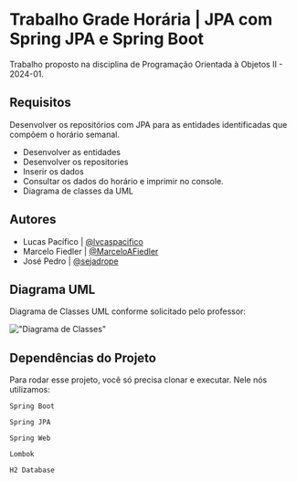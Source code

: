 
# Trabalho Grade Horária | JPA com Spring JPA e Spring Boot

Trabalho proposto na disciplina de Programação Orientada à Objetos II - 2024-01.

## Requisitos

Desenvolver os repositórios com JPA para as entidades identificadas que compõem o horário semanal.

- Desenvolver as entidades
- Desenvolver os repositories
- Inserir os dados
- Consultar os dados do horário e imprimir no console.
- Diagrama de classes da UML

## Autores

- Lucas Pacífico | [@lvcaspacifico](https://github.com/lvcaspacifico/)
- Marcelo Fiedler | [@MarceloAFiedler](https://github.com/MarceloAFiedler)
- José Pedro | [@sejadrope](https://github.com/sejodrope)


## Diagrama UML

Diagrama de Classes UML conforme solicitado pelo professor:


!["Diagrama de Classes"](https://i.imgur.com/jRrkz6A.png)


## Dependências do Projeto

Para rodar esse projeto, você só precisa clonar e executar. Nele nós utilizamos:

`Spring Boot`

`Spring JPA`

`Spring Web`

`Lombok`

`H2 Database`

